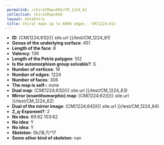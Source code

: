 ```yaml
--- 
 permalink: /chiralMaps6kE/CM_1224_61 
 collection: chiralMaps6kE
 layout: dataEntry
 title: Chiral maps up to 6000 edges - CM[1224;61]
---
```


- **ID**: [CM[1224;61]]({{ site.url }}/test/CM_1224_61)
- **Genus of the underlying surface**: 451
- **Length of the face**: 8
- **Valency**: 136
- **Length of the Petrie polygon**: 102
- **Is the automorphism group solvable?**: S
- **Number of vertices**: 18
- **Number of edges**: 1224
- **Number of faces**: 306
- **The map is self-**: none
- **Dual map**: [CM[1224;63]]({{ site.url }}/test/CM_1224_63)
- **Mirror (enantihomorphic) map**: [CM[1224;62]]({{ site.url }}/test/CM_1224_62)
- **Dual of the mirror image**: [CM[1224;64]]({{ site.url }}/test/CM_1224_64)
- **Z_q-Exponent?**: 2
- **No idea**:  69:62 103:62
- **No idea**: Y
- **No idea**: Y
- **Skeleton**: Sk(18;7)^17
- **Some other kind of skeleton**: nan
